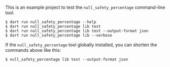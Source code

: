 This is an example project to test the `null_safety_percentage` command-line tool.

```
$ dart run null_safety_percentage --help
$ dart run null_safety_percentage lib test
$ dart run null_safety_percentage lib test --output-format json
$ dart run null_safety_percentage lib --verbose
```

If the `null_safety_percentage` tool globally installed, you can shorten the commands above like this:

```
$ null_safety_percentage lib test --output-format json
```